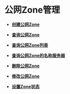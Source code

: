 # 公网Zone管理<a name="dns_api_62000"></a>

-   **[创建公网Zone](创建公网Zone.md)**  

-   **[查询公网Zone](查询公网Zone.md)**  

-   **[查询公网Zone列表](查询公网Zone列表.md)**  

-   **[查询公网Zone的名称服务器](查询公网Zone的名称服务器.md)**  

-   **[删除公网Zone](删除公网Zone.md)**  

-   **[修改公网Zone](修改公网Zone.md)**  

-   **[设置Zone状态](设置Zone状态.md)**  


